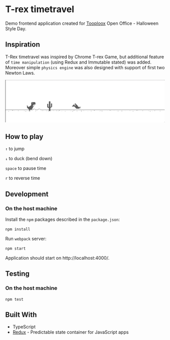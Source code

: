 # T-rex timetravel

Demo frontend application created for [Tooploox](https://www.tooploox.com/) Open Office - Halloween Style Day.

## Inspiration

T-Rex timetravel was inspired by Chrome T-rex Game, but additional feature of `time manipulation` (using Redux and Immutable stated) was added.
Moreover simple `physics engine` was also designed with support of first two Newton Laws. 

![chrome offline game cast](screenshot.gif)


## How to play

`↑` to jump

`↓` to duck (bend down)

`space` to pause time

`r` to reverse time

## Development

### On the host machine

Install the `npm` packages described in the `package.json`:

    npm install

Run `webpack` server:

    npm start


Application should start on http://localhost:4000/.

## Testing

### On the host machine

    npm test

## Built With

* TypeScript
* [Redux](https://github.com/reactjs/redux) - Predictable state container for JavaScript apps
